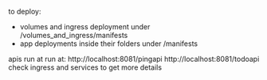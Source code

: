 to deploy:
- volumes and ingress deployment under /volumes_and_ingress/manifests
- app deployments inside their folders under /manifests

apis run at run at:
http://localhost:8081/pingapi
http://localhost:8081/todoapi
check ingress and services to get more details
